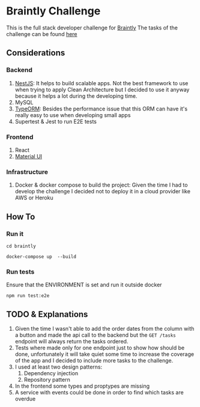 # Braintly Challenge
This is the full stack developer challenge for [Braintly](https://braintly.com/)
The tasks of the challenge can be found [here](https://braintly.notion.site/Challenge-FullStack-Dev-Sr-TS-bad9302c242d4465a479c8268333c3a7)

## Considerations
### Backend
1. [NestJS](https://nestjs.com/): It helps to build scalable apps. Not the best framework to use when trying to apply Clean Architecture but I decided to use it anyway because it helps a lot during the developing time.
2. MySQL
3. [TypeORM](https://typeorm.io/): Besides the performance issue that this ORM can have it's really easy to use when developing small apps
4. Supertest & Jest to run E2E tests

### Frontend
1. React
2. [Material UI](https://mui.com/)

### Infrastructure
1. Docker & docker compose to build the project: Given the time I had to develop the challenge I decided not to deploy it in a cloud provider like AWS or Heroku

## How To
### Run it
`cd braintly`

`docker-compose up  --build`

### Run tests
Ensure that the ENVIRONMENT is set and run it outside docker 

`npm run test:e2e`

## TODO & Explanations
1. Given the time I wasn't able to add the order dates from the column with a button and made the api call to the backend but the `GET /tasks` endpoint will always return the tasks ordered.
2. Tests where made only for one endpoint just to show how should be done, unfortunately it will take quiet some time to increase the coverage of the app and I decided to include more tasks to the challenge.
3. I used at least two design patterns:
   1. Dependency injection
   2. Repository pattern
4. In the frontend some types and proptypes are missing
5. A service with events could be done in order to find which tasks are overdue
